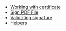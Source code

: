 * [Working with certificate](/#/docs/1.x/working-with-certificate)
* [Sign PDF File](/#/docs/1.x/sign-pdf-file)
* [Validating signature](/#/docs/1.x/validating-signature)
* [Helpers](/#/docs/1.x/helpers)
